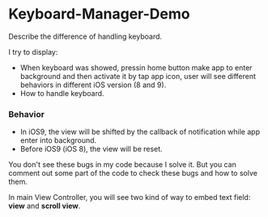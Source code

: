 # Keyboard-Manager-Demo

Describe the difference of handling keyboard.

I try to display:

- When keyboard was showed, pressin home button make app to enter background and then activate it by tap app icon, user will see different behaviors in different iOS version (8 and 9).
- How to handle keyboard.

### Behavior

- In iOS9, the view will be shifted by the callback of notification while app enter into background.
- Before iOS9 (iOS 8), the view will be reset.

You don't see these bugs in my code because I solve it. But you can comment out some part of the code to check these bugs and how to solve them.

In main View Controller, you will see two kind of way to embed text field: **view** and **scroll view**.
